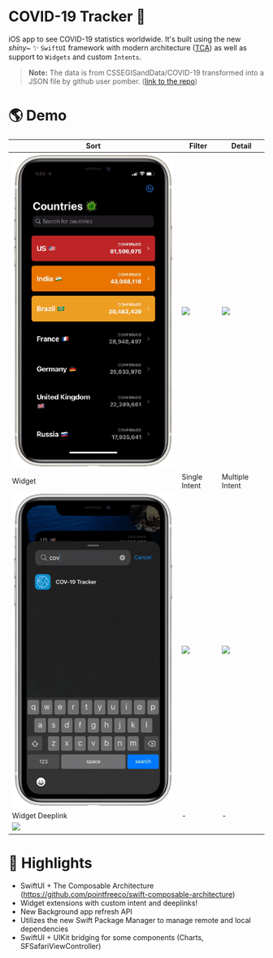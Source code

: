 # COVID-19 Tracker 🦠

iOS app to see COVID-19 statistics worldwide. It's built using the new *shiny~* ✨ `SwiftUI` framework with modern architecture ([TCA](https://github.com/pointfreeco/swift-composable-architecture)) as well as support to `Widgets` and custom `Intents`.


> **Note:** The data is from CSSEGISandData/COVID-19 transformed into a JSON file by github user pomber. ([link to the repo](https://github.com/pomber/covid19))

# 🌎 Demo
| Sort | Filter | Detail |
| - | - | - |
| <img src="/Assets/sort.gif"/> | <img src="/Assets/filter.gif"/> | <img src="/Assets/detail.gif"/> |
| Widget | Single Intent | Multiple Intent |
| <img src="/Assets/widget.gif"/> | <img src="/Assets/single-intent.gif"/> | <img src="/Assets/multiple-intent.gif"/>
| Widget Deeplink | - | - |
| <img src="/Assets/widget-deeplink.gif"/> | | |
  
  
# 🌈 Highlights
- SwiftUI + The Composable Architecture (https://github.com/pointfreeco/swift-composable-architecture)
- Widget extensions with custom intent and deeplinks!
- New Background app refresh API
- Utilizes the new Swift Package Manager to manage remote and local dependencies
- SwiftUI + UIKit bridging for some components (Charts, SFSafariViewController)
